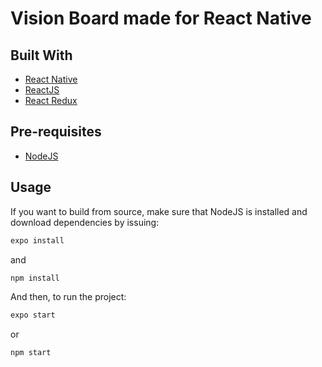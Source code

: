 # Vision Board made for React Native

## Built With

- [React Native](https://reactnative.dev/)
- [ReactJS](https://reactjs.org)
- [React Redux](https://react-redux.js.org/)

## Pre-requisites

- [NodeJS](https://nodejs.org)


## Usage

If you want to build from source, make sure that NodeJS is installed and download dependencies by issuing:

```bash
expo install
```
and

```bash
npm install
```

And then, to run the project:

```bash
expo start
```

or

```bash
npm start
```